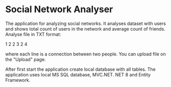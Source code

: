 # Social Network Analyser

The application for analyzing social networks. It analyses dataset with users and shows total count of users in the network and average count of friends.
Analyse file in TXT format:

1 2
2 3
2 4

where each line is a connection between two people. You can upload file on the "Upload" page.

After first start the application create local database with all tables. The application uses local MS SQL database, MVC.NET. NET 8 and Entity Framework.